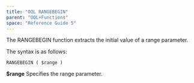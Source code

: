 ```yaml
---
title: "OQL RANGEBEGIN"
parent: "OQL+Functions"
space: "Reference Guide 5"
---
```



The RANGEBEGIN function extracts the initial value of a range parameter.

The syntax is as follows:

```
RANGEBEGIN ( $range )

```

**$range**
Specifies the range parameter.
